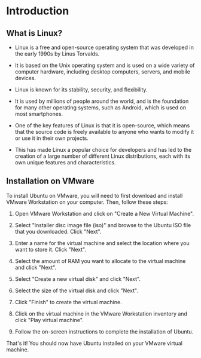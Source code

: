 # Introduction

## What is Linux?

- Linux is a free and open-source operating system that was developed in the early 1990s by Linus Torvalds.
- It is based on the Unix operating system and is used on a wide variety of computer hardware, including desktop computers, servers, and mobile devices.

- Linux is known for its stability, security, and flexibility.
- It is used by millions of people around the world, and is the foundation for many other operating systems, such as Android, which is used on most smartphones.

- One of the key features of Linux is that it is open-source, which means that the source code is freely available to anyone who wants to modify it or use it in their own projects.
- This has made Linux a popular choice for developers and has led to the creation of a large number of different Linux distributions, each with its own unique features and characteristics.

## Installation on VMware

To install Ubuntu on VMware, you will need to first download and install VMware Workstation on your computer. Then, follow these steps:

1. Open VMware Workstation and click on "Create a New Virtual Machine".

2. Select "Installer disc image file (iso)" and browse to the Ubuntu ISO file that you downloaded. Click "Next".

3. Enter a name for the virtual machine and select the location where you want to store it. Click "Next".

4. Select the amount of RAM you want to allocate to the virtual machine and click "Next".

5. Select "Create a new virtual disk" and click "Next".

6. Select the size of the virtual disk and click "Next".

7. Click "Finish" to create the virtual machine.

8. Click on the virtual machine in the VMware Workstation inventory and click "Play virtual machine".

9. Follow the on-screen instructions to complete the installation of Ubuntu.

That's it! You should now have Ubuntu installed on your VMware virtual machine.
